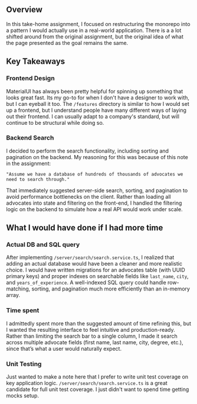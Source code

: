 
## Overview
In this take-home assignment, I focused on restructuring the monorepo into a pattern I would actually use in a real-world application. There is a a lot shifted around from the original assignment, but the original idea of what the page presented as the goal remains the same.

## Key Takeaways

### Frontend Design
MaterialUI has always been pretty helpful for spinning up something that looks great fast. Its my go-to for when I don't have a designer to work with, but I can eyeball it too. The `/features` directory is similar to how I would set up a frontend, but I understand people have many different ways of laying out their frontend. I can usually adapt to a company's standard, but will continue to be structural while doing so.

### Backend Search
I decided to perform the search functionality, including sorting and pagination on the backend. My reasoning for this was because of this note in the assignment: 

```"Assume we have a database of hundreds of thousands of advocates we need to search through."```

That immediately suggested server-side search, sorting, and pagination to avoid performance bottlenecks on the client.
Rather than loading all advocates into state and filtering on the front-end, I handled the filtering logic on the backend to simulate how a real API would work under scale.


## What I would have done if I had more time

### Actual DB and SQL query
After implementing `/server/search/search.service.ts`, I realized that adding an actual database would have been a cleaner and more realistic choice.
I would have written migrations for an advocates table (with UUID primary keys) and proper indexes on searchable fields like `last_name`, `city`, and `years_of_experience`.
A well-indexed SQL query could handle row-matching, sorting, and pagination much more efficiently than an in-memory array.

### Time spent
I admittedly spent more than the suggested amount of time refining this, but I wanted the resulting interface to feel intuitive and production-ready.
Rather than limiting the search bar to a single column, I made it search across multiple advocate fields (first name, last name, city, degree, etc.), since that’s what a user would naturally expect.

### Unit Testing
Just wanted to make a note here that I prefer to write unit test coverage on key application logic. `/server/search/search.service.ts` is a great candidate for full unit test coverage. I just didn't want to spend time getting mocks setup.